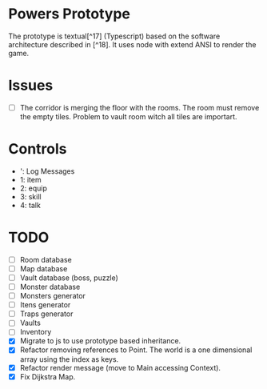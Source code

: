 
# Powers Prototype

The prototype is textual[^17] (Typescript) based on the software architecture described in [^18].
It uses node with extend ANSI to render the game.

# Issues

- [ ] The corridor is merging the floor with the rooms. The room must remove the empty tiles. Problem to vault room witch all tiles are importart.

# Controls

- ': Log Messages
- 1: item
- 2: equip
- 3: skill
- 4: talk


# TODO

- [ ] Room database
- [ ] Map database
- [ ] Vault database (boss, puzzle)
- [ ] Monster database
- [ ] Monsters generator
- [ ] Itens generator
- [ ] Traps generator
- [ ] Vaults
- [ ] Inventory
- [x] Migrate to js to use prototype based inheritance.
- [x] Refactor removing references to Point. The world is a one dimensional array using the index as keys.
- [x] Refactor render message (move to Main accessing Context).
- [x] Fix Dijkstra Map.
